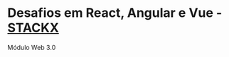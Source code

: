 # Desafios em React, Angular e Vue - <a href="https://academia.stackx.com.br/">STACKX</a>
 Módulo Web 3.0
